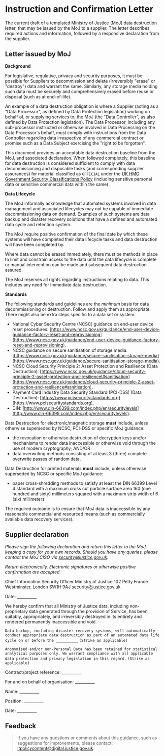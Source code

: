 # Instruction and Confirmation Letter

The current draft of a templated Ministry of Justice \(MoJ\) data destruction letter, that may be issued by the MoJ to a supplier. The letter describes required actions and information, followed by a responsive declaration from the supplier.

## Letter issued by MoJ

**Background**

For legislative, regulative, privacy and security purposes, it must be possible for Suppliers to decommission and delete \(irreversibly "erase" or "destroy"\) data and warrant the same. Similarly, any storage media holding such data must be securely and comprehensively erased before reuse or disposal \(such as at end-of-life\).

An example of a data destruction obligation is where a Supplier \(acting as a "Data Processor", as defined by Data Protection legislation\) working on behalf of, or supplying services to, the MoJ \(the "Data Controller", as also defined by Data Protection legislation\). The Data Processor, including any sub-processor instructed or otherwise involved in Data Processing on the Data Processor's behalf, must comply with instructions from the Data Controller regarding data irrespective of any commercial contract or promise such as a Data Subject exercising the "right to be forgotten".

This document provides an acceptable data destruction baseline from the MoJ, and associated declaration. When followed completely, this baseline for data destruction is considered sufficient to comply with data decommissioning and disposable tasks \(and corresponding supplier assurances\) for material classified as `OFFICIAL` under the [UK HMG Government Security Classifications Policy](https://www.gov.uk/government/publications/government-security-classifications) \(including sensitive personal data or sensitive commercial data within the same\).

**Data Lifecycle**

The MoJ informally acknowledge that automated systems involved in data management and associated lifecycles may not be capable of immediate decommissioning data on demand. Examples of such systems are data backup and disaster recovery solutions that have a defined and automated data cycle and retention system.

The MoJ require positive confirmation of the final date by which these systems will have completed their data lifecycle tasks and data destruction will have been completed by.

Where data cannot be erased immediately, there must be methods in place to limit and constrain access to the data until the data lifecycle is complete or manual intervention can be made and subsequent data destruction assured.

The MoJ reserves all rights regarding instructions relating to data. This includes any need for immediate data destruction.

**Standards**

The following standards and guidelines are the *minimum* basis for data decommissioning or destruction. Follow and apply them as appropriate. There might also be extra steps specific to a data set or system.

-   National Cyber Security Centre \(NCSC\) guidance on end-user device reset procedures: [https://www.ncsc.gov.uk/guidance/end-user-device-guidance-factory-reset-and-reprovisioning](https://www.ncsc.gov.uk/guidance/end-user-device-guidance-factory-reset-and-reprovisioning).
-   NCSC guidance on secure sanitisation of storage media: [https://www.ncsc.gov.uk/guidance/secure-sanitisation-storage-media](https://www.ncsc.gov.uk/guidance/secure-sanitisation-storage-media).
-   NCSC Cloud Security Principle 2: Asset Protection and Resilience \(Data Destruction\): [https://www.ncsc.gov.uk/guidance/cloud-security-principle-2-asset-protection-and-resilience\#sanitisation](https://www.ncsc.gov.uk/guidance/cloud-security-principle-2-asset-protection-and-resilience#sanitisation).
-   Payment Card Industry Data Security Standard \(PCI-DSS\) \(Data Destruction\): [https://www.pcisecuritystandards.org](https://www.pcisecuritystandards.org).
-   DIN: [http://www.din-66399.com/index.php/en/securitylevels](http://www.din-66399.com/index.php/en/securitylevels).

Data Destruction for electronic/magnetic storage **must** include, unless otherwise superseded by NCSC, PCI-DSS or specific MoJ guidance:

-   the revocation or otherwise destruction of decryption keys and/or mechanisms to render data inaccessible or otherwise void through the use of modern cryptography; AND/OR
-   data overwriting methods consisting of at least 3 \(three\) complete overwrite passes of random data.

Data Destruction for printed materials **must** include, unless otherwise superseded by NCSC or specific MoJ guidance:

-   paper cross-shredding methods to satisfy at least the DIN 66399 Level 4 standard with a maximum cross cut particle surface area 160 \(one hundred and sixty\) millimeters squared with a maximum strip width of 6 \(six\) millimeters

The required outcome is to ensure that MoJ data is inaccessible by any reasonable commercial and resourced means \(such as commercially available data recovery services\).

## Supplier declaration

*Please sign the following declaration and return this letter to the MoJ, keeping a copy for your own records. Should you have any queries, please contact the MoJ CISO via [security@justice.gov.uk](mailto:security@justice.gov.uk).*

*Return electronically. Electronic signatures or otherwise positive confirmation are accepted.*

Chief Information Security Officer Ministry of Justice 102 Petty France Westminster, London SW1H 9AJ [security@justice.gov.uk](mailto:security@justice.gov.uk)

Date: \_\_\_\_\_\_\_\_\_\_

We hereby confirm that all Ministry of Justice data, including non-proprietary data generated through the provision of Service, has been suitably, appropriately, and irreversibly destroyed in its entirety and rendered permanently inaccessible and void.

`Data backup, including disaster recovery systems, will automatically conduct appropriate data destruction as part of an automated data life cycle on or before the __________` `(Strike as applicable)`

`Anonymised and/or non-Personal Data has been retained for statistical analytical purposes only. We warrant compliance with all applicable data protection and privacy legislation in this regard.` `(Strike as applicable)`

Contract/project reference: \_\_\_\_\_\_\_\_\_\_

For and on behalf of organisation: \_\_\_\_\_\_\_\_\_\_

Name: \_\_\_\_\_\_\_\_\_\_

Position: \_\_\_\_\_\_\_\_\_\_

Date: \_\_\_\_\_\_\_\_\_\_

## Feedback

> If you have any questions or comments about this guidance, such as suggestions for improvements, please contact: [itpolicycontent@digital.justice.gov.uk](mailto:itpolicycontent@digital.justice.gov.uk).

